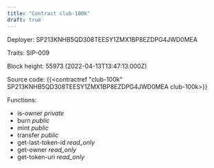 ```yaml
---
title: "Contract club-100k"
draft: true
---
```

Deployer: SP213KNHB5QD308TEESY1ZMX1BP8EZDPG4JWD0MEA

Traits:
SIP-009 



Block height: 55973 (2022-04-13T13:47:13.000Z)

Source code: {{<contractref "club-100k" SP213KNHB5QD308TEESY1ZMX1BP8EZDPG4JWD0MEA club-100k>}}

Functions:

* is-owner _private_
* burn _public_
* mint _public_
* transfer _public_
* get-last-token-id _read_only_
* get-owner _read_only_
* get-token-uri _read_only_
